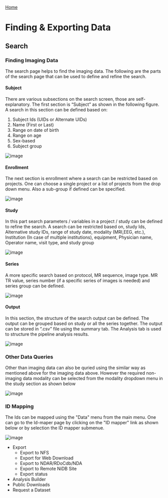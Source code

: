 <a href="index.html">Home</a>

# Finding & Exporting Data

## Search

 ### Finding Imaging Data
 The search page helps to find the imaging data. The following are the parts of the search page that can be used to define and refine the search.

#### Subject

There are various subsections on the search screen, those are self-explanatory. The first section is “Subject” as shown in the following figure. A search in this section can be defined based on:
1.	Subject Ids (UIDs or Alternate UIDs)
2.	Name (First or Last)
3.	Range on date of birth
4.	Range on age
5.	Sex-based 
6.	Subject group

![image](https://user-images.githubusercontent.com/24811295/145576115-99ce214b-e57f-4d4a-b626-898fd94c97c1.png)

#### Enrollment

The next section is enrollment where a search can be restricted based on projects. One can choose a single project or a list of projects from the drop down menu. Also a sub-group if defined can be specified.

![image](https://user-images.githubusercontent.com/24811295/145578915-0f5981c9-3de6-4cab-b3ba-2b1a92ab5b42.png)

#### Study
In this part search parameters / variables in a project / study can be defined to refine the search. A search can be restricted based on, study Ids, Alternative study IDs, range of study date, modality (MRI,EEG, etc.), Institution (In case of multiple institutions), equipment, Physician name, Operator name, visit type, and study group

![image](https://user-images.githubusercontent.com/24811295/145579800-50d85d4c-b5e3-4ee3-9e9d-0ea4ac157a68.png)

#### Series
A more specific search based on protocol, MR sequence, image type. MR TR value, series number (if a specific series of images is needed) and series group can be defined. 

![image](https://user-images.githubusercontent.com/24811295/145579904-3d617111-53f7-44d3-840a-318ca6bd9568.png)

#### Output
In this section, the structure of the search output can be defined. The output can be grouped based on study or all the series together. The output can be stored in “.csv” file using the summary tab. The Analysis tab is used to structure the pipeline analysis results. 

![image](https://user-images.githubusercontent.com/24811295/145580133-d64c64ac-1022-4a52-900f-421bcbeb506b.png)

### Other Data Queries

Other than imaging data can also be quried using the similar way as mentioned above for the imaging data above. However the required non-imaging data modality can be selected from the modality dropdown menu in the study section as shown below

![image](https://user-images.githubusercontent.com/24811295/145583549-1aed8be2-5c93-4523-9709-a35ac05af262.png)


### ID Mapping
The Ids can be mapped using the "Data" menu from the main menu. One can go to the Id-maper page by clicking on the "ID mapper" link as shown below or by selection the ID mapper submenue.

![image](https://user-images.githubusercontent.com/24811295/145585529-ca7b6a76-8dfe-4567-96d8-c3aa0260697f.png)


- Export
  - Export to NFS
  - Export for Web Download
  - Export to NDAR/RDoCdb/NDA
  - Export to Remote NiDB Site
  - Export status
- Analysis Builder
- Public Downloads
- Request a Dataset
